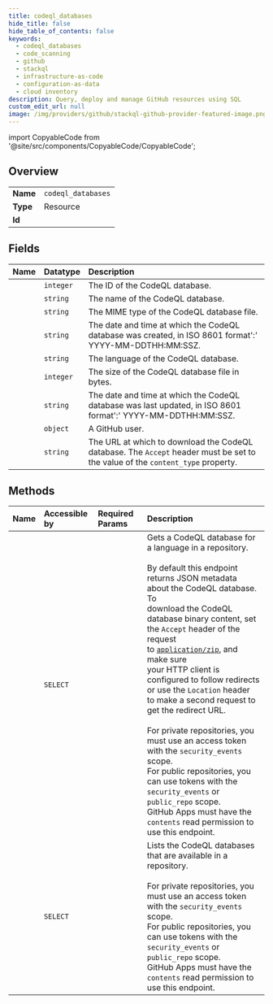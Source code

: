 ```yaml
---
title: codeql_databases
hide_title: false
hide_table_of_contents: false
keywords:
  - codeql_databases
  - code_scanning
  - github    
  - stackql
  - infrastructure-as-code
  - configuration-as-data
  - cloud inventory
description: Query, deploy and manage GitHub resources using SQL
custom_edit_url: null
image: /img/providers/github/stackql-github-provider-featured-image.png
---
```


import CopyableCode from '@site/src/components/CopyableCode/CopyableCode';




## Overview
<table><tbody>
<tr><td><b>Name</b></td><td><code>codeql_databases</code></td></tr>
<tr><td><b>Type</b></td><td>Resource</td></tr>
<tr><td><b>Id</b></td><td><CopyableCode code="github.code_scanning.codeql_databases" /></td></tr>
</tbody></table>

## Fields
| Name | Datatype | Description |
|:-----|:---------|:------------|
| <CopyableCode code="id" /> | `integer` | The ID of the CodeQL database. |
| <CopyableCode code="name" /> | `string` | The name of the CodeQL database. |
| <CopyableCode code="content_type" /> | `string` | The MIME type of the CodeQL database file. |
| <CopyableCode code="created_at" /> | `string` | The date and time at which the CodeQL database was created, in ISO 8601 format':' YYYY-MM-DDTHH:MM:SSZ. |
| <CopyableCode code="language" /> | `string` | The language of the CodeQL database. |
| <CopyableCode code="size" /> | `integer` | The size of the CodeQL database file in bytes. |
| <CopyableCode code="updated_at" /> | `string` | The date and time at which the CodeQL database was last updated, in ISO 8601 format':' YYYY-MM-DDTHH:MM:SSZ. |
| <CopyableCode code="uploader" /> | `object` | A GitHub user. |
| <CopyableCode code="url" /> | `string` | The URL at which to download the CodeQL database. The `Accept` header must be set to the value of the `content_type` property. |
## Methods
| Name | Accessible by | Required Params | Description |
|:-----|:--------------|:----------------|:------------|
| <CopyableCode code="get_codeql_database" /> | `SELECT` | <CopyableCode code="language, owner, repo" /> | Gets a CodeQL database for a language in a repository.<br /><br />By default this endpoint returns JSON metadata about the CodeQL database. To<br />download the CodeQL database binary content, set the `Accept` header of the request<br />to [`application/zip`](https://docs.github.com/rest/overview/media-types), and make sure<br />your HTTP client is configured to follow redirects or use the `Location` header<br />to make a second request to get the redirect URL.<br /><br />For private repositories, you must use an access token with the `security_events` scope.<br />For public repositories, you can use tokens with the `security_events` or `public_repo` scope.<br />GitHub Apps must have the `contents` read permission to use this endpoint. |
| <CopyableCode code="list_codeql_databases" /> | `SELECT` | <CopyableCode code="owner, repo" /> | Lists the CodeQL databases that are available in a repository.<br /><br />For private repositories, you must use an access token with the `security_events` scope.<br />For public repositories, you can use tokens with the `security_events` or `public_repo` scope.<br />GitHub Apps must have the `contents` read permission to use this endpoint. |
